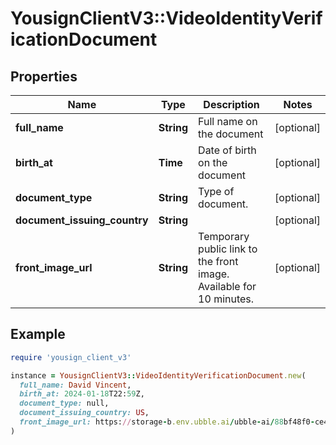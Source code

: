 # YousignClientV3::VideoIdentityVerificationDocument

## Properties

| Name | Type | Description | Notes |
| ---- | ---- | ----------- | ----- |
| **full_name** | **String** | Full name on the document | [optional] |
| **birth_at** | **Time** | Date of birth on the document | [optional] |
| **document_type** | **String** | Type of document. | [optional] |
| **document_issuing_country** | **String** |  | [optional] |
| **front_image_url** | **String** | Temporary public link to the front image. Available for 10 minutes. | [optional] |

## Example

```ruby
require 'yousign_client_v3'

instance = YousignClientV3::VideoIdentityVerificationDocument.new(
  full_name: David Vincent,
  birth_at: 2024-01-18T22:59Z,
  document_type: null,
  document_issuing_country: US,
  front_image_url: https://storage-b.env.ubble.ai/ubble-ai/88bf48f0-ce4a-449c-9af1-f138a7e09392/ae1f813a-02cf-4ffc-bf71-d823ed74dc8d/bb603e2f-5de9-40f2-9631-8285a33c24c0/tight_crops/aaa.png?X-Amz-Date&#x3D;20230327T163228Z&amp;X-Amz-Expires&#x3D;3600&amp;X-Amz-SignedHeaders&#x3D;host&amp;X-Amz-Signature&#x3D;xxx
)
```


